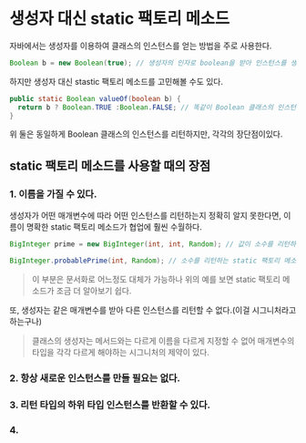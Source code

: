 # 생성자 대신 static 팩토리 메소드

자바에서는 생성자를 이용하여 클래스의 인스턴스를 얻는 방법을 주로 사용한다.

```java
Boolean b = new Boolean(true); // 생성자의 인자로 boolean을 받아 인스턴스를 생성
```

하지만 생성자 대신 stastic 팩토리 메소드를 고민해볼 수도 있다.

```java
public static Boolean valueOf(boolean b) {
  return b ? Boolean.TRUE :Boolean.FALSE; // 똑같이 Boolean 클래스의 인스턴스를 리턴한다
}
```

위 둘은 동일하게 Boolean 클래스의 인스턴스를 리턴하지만, 각각의 장단점이있다.

## static 팩토리 메소드를 사용할 때의 장점

### 1. 이름을 가질 수 있다.

생성자가 어떤 매개변수에 따라 어떤 인스턴스를 리턴하는지 정확히 알지 못한다면, 이름이 명확한 static 팩토리 메소드가 협업에 훨씬 수월하다.

```java
BigInteger prime = new BigInteger(int, int, Random); // 값이 소수를 리턴하는 생성자이다

BigInteger.probablePrime(int, Random); // 소수를 리턴하는 static 팩토리 메소드
```

> 이 부분은 문서화로 어느정도 대체가 가능하나 위의 예를 보면 static 팩토리 메소드가 조금 더 알아보기 쉽다.

또, 생성자는 같은 매개변수를 받아 다른 인스턴스를 리턴할 수 없다.(이걸 시그니처라고 하는구나)

> 클래스의 생성자는 메서드와는 다르게 이름을 다르게 지정할 수 없어 매개변수의 타입을 각각 다르게 해야하는 시그니처의 제약이 있다.

### 2. 항상 새로운 인스턴스를 만들 필요는 없다.

### 3. 리턴 타입의 하위 타입 인스턴스를 반환할 수 있다.

### 4. 
